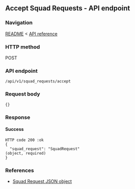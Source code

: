 ## Accept Squad Requests - API endpoint

### Navigation
[README](../../../../README.md)
<
[API reference](../../../api_reference.md)

### HTTP method
POST

### API endpoint
`/api/v1/squad_requests/accept`

### Request body
```
{}
```

### Response
#### Success
```
HTTP code 200 :ok
{
  "squad_request": "SquadRequest"                                               (object, required)
}
```

### References
- [Squad Request JSON object](../../../json_objects/squad_request.md)
